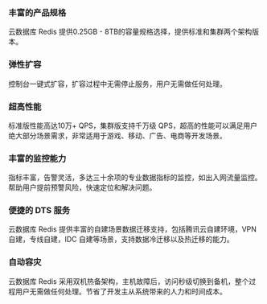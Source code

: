 ### 丰富的产品规格
云数据库 Redis 提供0.25GB - 8TB的容量规格选择，提供标准和集群两个架构版本。

### 弹性扩容
控制台一键式扩容，扩容过程中无需停止服务，用户无需做任何处理。

### 超高性能
标准版性能高达10万+ QPS，集群版支持千万级 QPS，超高的性能可以满足用户绝大部分场景需求，非常适用于游戏、移动、广告、电商等开发场景。

### 丰富的监控能力
指标丰富，告警灵活，多达三十余项的专业数据指标的监控，如出入网流量监控。帮助用户提前预警风险，快速定位和解决问题。

### 便捷的 DTS 服务
云数据库 Redis 提供丰富的自建场景数据迁移支持，包括腾讯云自建环境，VPN 自建，专线自建，IDC 自建等场景，支持数据冷迁移以及热迁移的能力。

### 自动容灾
云数据库 Redis 采用双机热备架构，主机故障后，访问秒级切换到备机，整个过程用户无需做任何处理。节省了开发主从系统带来的人力和时间成本。
